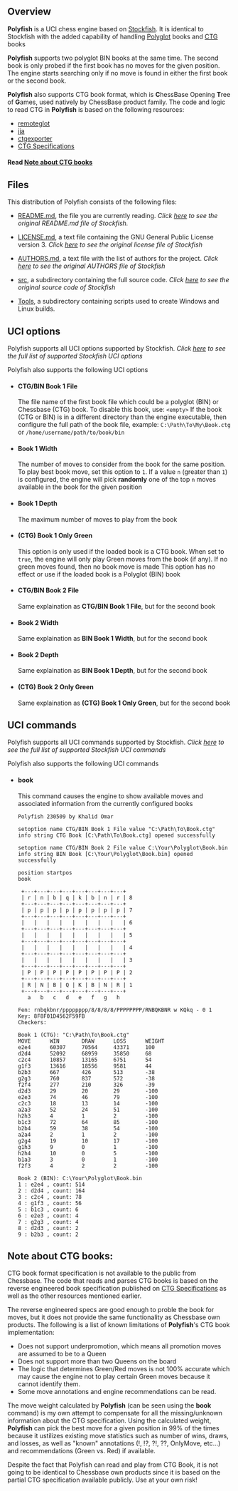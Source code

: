 

## Overview
**Polyfish** is a UCI chess engine based on [Stockfish](https://github.com/official-stockfish). It is identical to Stockfish with the added capability of handling [Polyglot](https://web.archive.org/web/20191216195456/http://hardy.uhasselt.be/Toga/book_format.html) books and [CTG](https://www.chessprogramming.org/CTG) books

**Polyfish** supports two polyglot BIN books at the same time. The second book is only probed if the first book has no moves for the given position. The engine starts searching only if no move is found in either the first book or the second book.

**Polyfish** also supports CTG book format, which is **C**hessBase Opening **T**ree of **G**ames, used natively by ChessBase product family. The code and logic to read CTG in **Polyfish** is based on the following resources:
* [remoteglot](https://github.com/madnight/remoteglot)
* [jja](https://git.sr.ht/~alip/jja)
* [ctgexporter](https://github.com/sshivaji/ctgexporter)
* [CTG Specifications](https://web.archive.org/web/20210129162445/https://rybkaforum.net/cgi-bin/rybkaforum/topic_show.pl?tid=2319)

#### Read [Note about CTG books](https://github.com/khalid-a-omar/Polyfish#note-about-ctg-books)

## Files

This distribution of Polyfish consists of the following files:

  * [README.md](https://github.com/khalid-a-omar/Polyfish/blob/main/README.md), the file you are currently reading. *Click [here](https://github.com/official-stockfish/Stockfish/blob/master/README.md) to see the original README.md file of Stockfish.*

  * [LICENSE.md](https://github.com/khalid-a-omar/Polyfish/blob/main/LICENSE.md), a text file containing the GNU General Public License version 3. *Click [here](https://github.com/official-stockfish/Stockfish/blob/master/Copying.txt) to see the original license file of Stockfish*

  * [AUTHORS.md](https://github.com/khalid-a-omar/Polyfish/blob/main/AUTHORS.md), a text file with the list of authors for the project. *Click [here](https://github.com/official-stockfish/Stockfish/blob/master/AUTHORS) to see the original AUTHORS file of Stockfish*

  * [src](https://github.com/khalid-a-omar/Polyfish/blob/main/src), a subdirectory containing the full source code. *Click [here](https://github.com/official-stockfish/Stockfish/tree/master/src) to see the original source code of Stockfish*

  * [Tools](https://github.com/khalid-a-omar/Polyfish/blob/main/Tools), a subdirectory containing scripts used to create Windows and Linux builds.

## UCI options

Polyfish supports all UCI options supported by Stockfish. *Click [here](https://github.com/official-stockfish/Stockfish/blob/master/README.md#the-uci-protocol-and-available-options) to see the full list of supported Stockfish UCI options*

Polyfish also supports the following UCI options
  * #### CTG/BIN Book 1 File
    The file name of the first book file which could be a polyglot (BIN) or Chessbase (CTG) book. To disable this book, use: ```<empty>```
    If the book (CTG or BIN) is in a different directory than the engine executable, then configure the full path of the book file, example:
    ```C:\Path\To\My\Book.ctg``` or ```/home/username/path/to/book/bin```

  * #### Book 1 Width
    The number of moves to consider from the book for the same position. To play best book move, set this option to ```1```. If a value ```n``` (greater than ```1```) is configured, the engine will pick **randomly** one of the top ```n``` moves available in the book for the given position

  * #### Book 1 Depth
    The maximum number of moves to play from the book
	
  * #### (CTG) Book 1 Only Green
    This option is only used if the loaded book is a CTG book. When set to ```true```, the engine will only play Green moves from the book (if any). If no green moves found, then no book move is made
	This option has no effect or use if the loaded book is a Polyglot (BIN) book
    
  * #### CTG/BIN Book 2 File
    Same explaination as **CTG/BIN Book 1 File**, but for the second book

  * #### Book 2 Width
    Same explaination as **BIN Book 1 Width**, but for the second book

  * #### Book 2 Depth
    Same explaination as **BIN Book 1 Depth**, but for the second book

  * #### (CTG) Book 2 Only Green
    Same explaination as **(CTG) Book 1 Only Green**, but for the second book


## UCI commands
Polyfish supports all UCI commands supported by Stockfish. *Click [here](https://github.com/official-stockfish/Stockfish/blob/master/README.md#the-uci-protocol-and-available-options) to see the full list of supported Stockfish UCI commands*

Polyfish also supports the following UCI commands

  * #### book
    This command causes the engine to show available moves and associated information from the currently configured books
	```
	Polyfish 230509 by Khalid Omar

    setoption name CTG/BIN Book 1 File value "C:\Path\To\Book.ctg"
    info string CTG Book [C:\Path\To\Book.ctg] opened successfully
    
    setoption name CTG/BIN Book 2 File value C:\Your\Polyglot\Book.bin
    info string BIN Book [C:\Your\Polyglot\Book.bin] opened successfully
    
    position startpos
    book
    
     +---+---+---+---+---+---+---+---+
     | r | n | b | q | k | b | n | r | 8
     +---+---+---+---+---+---+---+---+
     | p | p | p | p | p | p | p | p | 7
     +---+---+---+---+---+---+---+---+
     |   |   |   |   |   |   |   |   | 6
     +---+---+---+---+---+---+---+---+
     |   |   |   |   |   |   |   |   | 5
     +---+---+---+---+---+---+---+---+
     |   |   |   |   |   |   |   |   | 4
     +---+---+---+---+---+---+---+---+
     |   |   |   |   |   |   |   |   | 3
     +---+---+---+---+---+---+---+---+
     | P | P | P | P | P | P | P | P | 2
     +---+---+---+---+---+---+---+---+
     | R | N | B | Q | K | B | N | R | 1
     +---+---+---+---+---+---+---+---+
       a   b   c   d   e   f   g   h
    
    Fen: rnbqkbnr/pppppppp/8/8/8/8/PPPPPPPP/RNBQKBNR w KQkq - 0 1
    Key: 8F8F01D4562F59FB
    Checkers:
    
    Book 1 (CTG): "C:\Path\To\Book.ctg"
    MOVE      WIN       DRAW      LOSS      WEIGHT
    e2e4      60307     70564     43371     100
    d2d4      52092     68959     35850     68
    c2c4      10857     13165     6751      54
    g1f3      13616     18556     9581      44
    b2b3      667       426       513       -38
    g2g3      760       837       572       -38
    f2f4      277       210       326       -39
    d2d3      29        20        29        -100
    e2e3      74        46        79        -100
    c2c3      18        13        14        -100
    a2a3      52        24        51        -100
    h2h3      4         1         2         -100
    b1c3      72        64        85        -100
    b2b4      59        38        54        -100
    a2a4      2         1         2         -100
    g2g4      19        10        17        -100
    g1h3      9         0         1         -100
    h2h4      10        0         5         -100
    b1a3      3         0         1         -100
    f2f3      4         2         2         -100
    
    Book 2 (BIN): C:\Your\Polyglot\Book.bin
    1 : e2e4 , count: 514
    2 : d2d4 , count: 164
    3 : c2c4 , count: 78
    4 : g1f3 , count: 56
    5 : b1c3 , count: 6
    6 : e2e3 , count: 4
    7 : g2g3 , count: 4
    8 : d2d3 , count: 2
    9 : b2b3 , count: 2
	```

## Note about CTG books:
CTG book format specification is not available to the public from Chessbase. The code that reads and parses CTG books is based on the reverse engineered book specification published on [CTG Specifications](https://web.archive.org/web/20210129162445/https://rybkaforum.net/cgi-bin/rybkaforum/topic_show.pl?tid=2319) as well as the other resources mentioned earlier.

The reverse engineered specs are good enough to proble the book for moves, but it does not provide the same functionality as Chessbase own products. The following is a list of known limitations of **Polyfish**'s CTG book implementation:
- Does not support underpromotion, which means all promotion moves are assumed to be to a Queen
- Does not support more than two Queens on the board
- The logic that determines Green/Red moves is not 100% accurate which may cause the engine not to play certain Green moves because it cannot identify them.
- Some move annotations and engine recommendations can be read.

The move weight calculated by **Polyfish** (can be seen using the **book** command) is my own attempt to compensate for all the missing/unknown information about the CTG specification. Using the calculated weight, **Polyfish** can pick the best move for a given position in 99% of the times because it ustilizes existing move statistics such as number of wins, draws, and losses, as well as "known" annotations (!, !?, ?!, ??, OnlyMove, etc...) and recommendations (Green vs. Red) if available.

Despite the fact that Polyfish can read and play from CTG Book, it is not going to be identical to Chessbase own products since it is based on the partial CTG specification available publicly. Use at your own risk!
